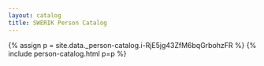 ```yaml
---
layout: catalog
title: SWERIK Person Catalog
---
```

{% assign p = site.data._person-catalog.i-RjE5jg43ZfM6bqGrbohzFR %}
{% include person-catalog.html p=p %}

